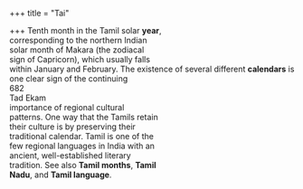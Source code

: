 +++
title = "Tai"

+++
Tenth month in the Tamil solar **year**,  
corresponding to the northern Indian  
solar month of Makara (the zodiacal  
sign of Capricorn), which usually falls  
within January and February. The existence of several different **calendars** is  
one clear sign of the continuing  
682  
Tad Ekam  
importance of regional cultural  
patterns. One way that the Tamils retain  
their culture is by preserving their  
traditional calendar. Tamil is one of the  
few regional languages in India with an  
ancient, well-established literary  
tradition. See also **Tamil months**, **Tamil**  
**Nadu**, and **Tamil language**.